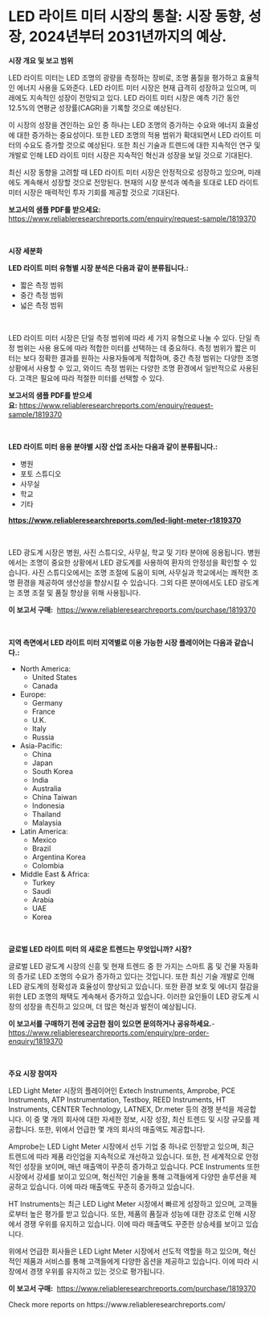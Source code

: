 <p><h1>LED 라이트 미터 시장의 통찰: 시장 동향, 성장, 2024년부터 2031년까지의 예상.</h1></p><p><strong>시장 개요 및 보고 범위</strong></p>
<p><p>LED 라이트 미터는 LED 조명의 광량을 측정하는 장비로, 조명 품질을 평가하고 효율적인 에너지 사용을 도와준다. LED 라이트 미터 시장은 현재 급격히 성장하고 있으며, 미래에도 지속적인 성장이 전망되고 있다. LED 라이트 미터 시장은 예측 기간 동안 12.5%의 연평균 성장률(CAGR)을 기록할 것으로 예상된다.</p><p>이 시장의 성장을 견인하는 요인 중 하나는 LED 조명의 증가하는 수요와 에너지 효율성에 대한 증가하는 중요성이다. 또한 LED 조명의 적용 범위가 확대되면서 LED 라이트 미터의 수요도 증가할 것으로 예상된다. 또한 최신 기술과 트렌드에 대한 지속적인 연구 및 개발로 인해 LED 라이트 미터 시장은 지속적인 혁신과 성장을 보일 것으로 기대된다.</p><p>최신 시장 동향을 고려할 때 LED 라이트 미터 시장은 안정적으로 성장하고 있으며, 미래에도 계속해서 성장할 것으로 전망된다. 현재의 시장 분석과 예측을 토대로 LED 라이트 미터 시장은 매력적인 투자 기회를 제공할 것으로 기대된다.</p></p>
<p><strong>보고서의 샘플 PDF를 받으세요:</strong> <a href="https://www.reliableresearchreports.com/enquiry/request-sample/1819370">https://www.reliableresearchreports.com/enquiry/request-sample/1819370</a></p>
<p>&nbsp;</p>
<p><strong>시장 세분화</strong></p>
<p><strong>LED 라이트 미터 유형별 시장 분석은 다음과 같이 분류됩니다.:</strong></p>
<p><ul><li>짧은 측정 범위</li><li>중간 측정 범위</li><li>넓은 측정 범위</li></ul></p>
<p>&nbsp;</p>
<p><p>LED 라이트 미터 시장은 단일 측정 범위에 따라 세 가지 유형으로 나눌 수 있다. 단일 측정 범위는 사용 용도에 따라 적합한 미터를 선택하는 데 중요하다. 측정 범위가 짧은 미터는 보다 정확한 결과를 원하는 사용자들에게 적합하며, 중간 측정 범위는 다양한 조명 상황에서 사용할 수 있고, 와이드 측정 범위는 다양한 조명 환경에서 일반적으로 사용된다. 고객은 필요에 따라 적절한 미터를 선택할 수 있다.</p></p>
<p><strong>보고서의 샘플 PDF를 받으세요:</strong>&nbsp;<a href="https://www.reliableresearchreports.com/enquiry/request-sample/1819370">https://www.reliableresearchreports.com/enquiry/request-sample/1819370</a></p>
<p>&nbsp;</p>
<p><strong> LED 라이트 미터 응용 분야별 시장 산업 조사는 다음과 같이 분류됩니다.:</strong></p>
<p><ul><li>병원</li><li>포토 스튜디오</li><li>사무실</li><li>학교</li><li>기타</li></ul></p>
<p><strong><a href="https://www.reliableresearchreports.com/led-light-meter-r1819370">https://www.reliableresearchreports.com/led-light-meter-r1819370</a></strong></p>
<p>&nbsp;</p>
<p><p>LED 광도계 시장은 병원, 사진 스튜디오, 사무실, 학교 및 기타 분야에 응용됩니다. 병원에서는 조명이 중요한 상황에서 LED 광도계를 사용하여 환자의 안정성을 확인할 수 있습니다. 사진 스튜디오에서는 조명 조절에 도움이 되며, 사무실과 학교에서는 쾌적한 조명 환경을 제공하여 생산성을 향상시킬 수 있습니다. 그외 다른 분야에서도 LED 광도계는 조명 조절 및 품질 향상을 위해 사용됩니다.</p></p>
<p><strong>이 보고서 구매:</strong>&nbsp; <a href="https://www.reliableresearchreports.com/purchase/1819370">https://www.reliableresearchreports.com/purchase/1819370</a></p>
<p>&nbsp;</p>
<p><strong>지역 측면에서 LED 라이트 미터 지역별로 이용 가능한 시장 플레이어는 다음과 같습니다.:</strong></p>
<p><ul>
    <li>
        North America:
        <ul>
            <li>United States</li>
            <li>Canada</li>
        </ul>
    </li>
    <li>
        Europe:
        <ul>
            <li>Germany</li>
            <li>France</li>
            <li>U.K.</li>
            <li>Italy</li>
            <li>Russia</li>
        </ul>
    </li>
    <li>
        Asia-Pacific:
        <ul>
            <li>China</li>
            <li>Japan</li>
            <li>South Korea</li>
            <li>India</li>
            <li>Australia</li>
            <li>China Taiwan</li>
            <li>Indonesia</li>
            <li>Thailand</li>
            <li>Malaysia</li>
        </ul>
    </li>
    <li>
        Latin America:
        <ul>
            <li>Mexico</li>
            <li>Brazil</li>
            <li>Argentina Korea</li>
            <li>Colombia</li>
        </ul>
    </li>
    <li>
        Middle East & Africa:
        <ul>
            <li>Turkey</li>
            <li>Saudi</li>
            <li>Arabia</li>
            <li>UAE</li>
            <li>Korea</li>
        </ul>
    </li>
    </ul></p>
<p>&nbsp;</p>
<p><strong>글로벌 LED 라이트 미터 의 새로운 트렌드는 무엇입니까? 시장?</strong></p>
<p><p>글로벌 LED 광도계 시장의 신흥 및 현재 트렌드 중 한 가지는 스마트 홈 및 건물 자동화의 증가로 LED 조명의 수요가 증가하고 있다는 것입니다. 또한 최신 기술 개발로 인해 LED 광도계의 정확성과 효율성이 향상되고 있습니다. 또한 환경 보호 및 에너지 절감을 위한 LED 조명의 채택도 계속해서 증가하고 있습니다. 이러한 요인들이 LED 광도계 시장의 성장을 촉진하고 있으며, 더 많은 혁신과 발전이 예상됩니다.</p></p>
<p><strong>이 보고서를 구매하기 전에 궁금한 점이 있으면 문의하거나 공유하세요.</strong>- <a href="https://www.reliableresearchreports.com/enquiry/pre-order-enquiry/1819370">https://www.reliableresearchreports.com/enquiry/pre-order-enquiry/1819370</a></p>
<p>&nbsp;</p>
<p><strong>주요 시장 참여자</strong></p>
<p><p>LED Light Meter 시장의 플레이어인 Extech Instruments, Amprobe, PCE Instruments, ATP Instrumentation, Testboy, REED Instruments, HT Instruments, CENTER Technology, LATNEX, Dr.meter 등의 경쟁 분석을 제공합니다. 이 중 몇 개의 회사에 대한 자세한 정보, 시장 성장, 최신 트렌드 및 시장 규모를 제공합니다. 또한, 위에서 언급한 몇 개의 회사의 매출액도 제공합니다.</p><p>Amprobe는 LED Light Meter 시장에서 선두 기업 중 하나로 인정받고 있으며, 최근 트렌드에 따라 제품 라인업을 지속적으로 개선하고 있습니다. 또한, 전 세계적으로 안정적인 성장을 보이며, 매년 매출액이 꾸준히 증가하고 있습니다. PCE Instruments 또한 시장에서 강세를 보이고 있으며, 혁신적인 기술을 통해 고객들에게 다양한 솔루션을 제공하고 있습니다. 이에 따라 매출액도 꾸준히 증가하고 있습니다.</p><p>HT Instruments는 최근 LED Light Meter 시장에서 빠르게 성장하고 있으며, 고객들로부터 높은 평가를 받고 있습니다. 또한, 제품의 품질과 성능에 대한 강조로 인해 시장에서 경쟁 우위를 유지하고 있습니다. 이에 따라 매출액도 꾸준한 상승세를 보이고 있습니다.</p><p>위에서 언급한 회사들은 LED Light Meter 시장에서 선도적 역할을 하고 있으며, 혁신적인 제품과 서비스를 통해 고객들에게 다양한 옵션을 제공하고 있습니다. 이에 따라 시장에서 경쟁 우위를 유지하고 있는 것으로 평가됩니다.</p></p>
<p><strong>이 보고서 구매:</strong>&nbsp;&nbsp;<a href="https://www.reliableresearchreports.com/purchase/1819370">https://www.reliableresearchreports.com/purchase/1819370</a></p>
<p>Check more reports on https://www.reliableresearchreports.com/</p>
